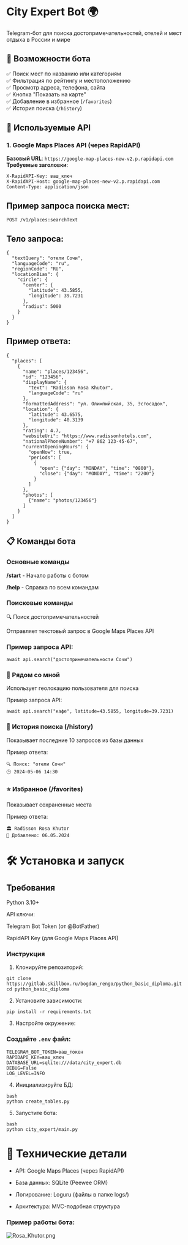 # City Expert Bot 🌍

Telegram-бот для поиска достопримечательностей, отелей и мест отдыха в России и мире

## 🔹 Возможности бота

✅ Поиск мест по названию или категориям  
✅ Фильтрация по рейтингу и местоположению  
✅ Просмотр адреса, телефона, сайта  
✅ Кнопка "Показать на карте"  
✅ Добавление в избранное (`/favorites`)  
✅ История поиска (`/history`)  

## 🔸 Используемые API

### 1. Google Maps Places API (через RapidAPI)
**Базовый URL**: `https://google-map-places-new-v2.p.rapidapi.com`  
**Требуемые заголовки**:
```http
X-RapidAPI-Key: ваш_ключ
X-RapidAPI-Host: google-map-places-new-v2.p.rapidapi.com
Content-Type: application/json
```

## Пример запроса поиска мест:

```
POST /v1/places:searchText
```

## Тело запроса:

```
{
  "textQuery": "отели Сочи",
  "languageCode": "ru",
  "regionCode": "RU",
  "locationBias": {
    "circle": {
      "center": {
        "latitude": 43.5855,
        "longitude": 39.7231
      },
      "radius": 5000
    }
  }
}
```

## Пример ответа:

```
{
  "places": [
    {
      "name": "places/123456",
      "id": "123456",
      "displayName": {
        "text": "Radisson Rosa Khutor",
        "languageCode": "ru"
      },
      "formattedAddress": "ул. Олимпийская, 35, Эстосадок",
      "location": {
        "latitude": 43.6575,
        "longitude": 40.3139
      },
      "rating": 4.7,
      "websiteUri": "https://www.radissonhotels.com",
      "nationalPhoneNumber": "+7 862 123-45-67",
      "currentOpeningHours": {
        "openNow": true,
        "periods": [
          {
            "open": {"day": "MONDAY", "time": "0800"},
            "close": {"day": "MONDAY", "time": "2200"}
          }
        ]
      },
      "photos": [
        {"name": "photos/123456"}
      ]
    }
  ]
}
```

## 📋 Команды бота
### Основные команды
**/start** - Начало работы с ботом

**/help** - Справка по всем командам

### Поисковые команды
🔍 Поиск достопримечательностей

Отправляет текстовый запрос в Google Maps Places API

### Пример запроса API:

```
await api.search("достопримечательности Сочи")
```

### 📍 Рядом со мной
Использует геолокацию пользователя для поиска

Пример запроса API:

```
await api.search("кафе", latitude=43.5855, longitude=39.7231)
```

### 📖 История поиска (/history)

Показывает последние 10 запросов из базы данных

Пример ответа:

```
🔍 Поиск: "отели Сочи"
🕒 2024-05-06 14:30
```

### ⭐ Избранное (/favorites)

Показывает сохраненные места

Пример ответа:

```commandline
🏛 Radisson Rosa Khutor
📅 Добавлено: 06.05.2024
```

# 🛠 Установка и запуск
## Требования
Python 3.10+

API ключи:

Telegram Bot Token (от @BotFather)

RapidAPI Key (для Google Maps Places API)

### Инструкция
1. Клонируйте репозиторий:

```commandline
git clone https://gitlab.skillbox.ru/bogdan_rengo/python_basic_diploma.git
cd python_basic_diploma
```

2. Установите зависимости:

```commandline
pip install -r requirements.txt
```

3. Настройте окружение:
### Создайте ```.env``` файл:

```commandline
TELEGRAM_BOT_TOKEN=ваш_токен
RAPIDAPI_KEY=ваш_ключ
DATABASE_URL=sqlite:///data/city_expert.db
DEBUG=False
LOG_LEVEL=INFO
```

4. Инициализируйте БД:

```
bash
python create_tables.py
```

5. Запустите бота:

```
bash
python city_expert/main.py
```

# 📄 Технические детали
- API: Google Maps Places (через RapidAPI)

- База данных: SQLite (Peewee ORM)

- Логирование: Loguru (файлы в папке logs/)

- Архитектура: MVC-подобная структура

### Пример работы бота:
![Rosa_Khutor.png](images/Rosa_Khutor.png)